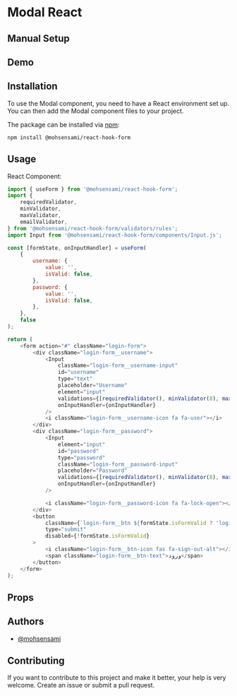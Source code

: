 # Modal React

## Manual Setup

## Demo

## Installation

To use the Modal component, you need to have a React environment set up. You can then add the Modal component files to your project.

The package can be installed via [npm](https://github.com/npm/cli):

```
npm install @mohsensami/react-hook-form
```

## Usage

React Component:

```javascript
import { useForm } from '@mohsensami/react-hook-form';
import {
    requiredValidator,
    minValidator,
    maxValidator,
    emailValidator,
} from '@mohsensami/react-hook-form/validators/rules';
import Input from '@mohsensami/react-hook-form/components/Input.js';

const [formState, onInputHandler] = useForm(
    {
        username: {
            value: '',
            isValid: false,
        },
        password: {
            value: '',
            isValid: false,
        },
    },
    false
);

return (
    <form action="#" className="login-form">
        <div className="login-form__username">
            <Input
                className="login-form__username-input"
                id="username"
                type="text"
                placeholder="Username"
                element="input"
                validations={[requiredValidator(), minValidator(8), maxValidator(20), emailValidator()]}
                onInputHandler={onInputHandler}
            />
            <i className="login-form__username-icon fa fa-user"></i>
        </div>
        <div className="login-form__password">
            <Input
                element="input"
                id="password"
                type="password"
                className="login-form__password-input"
                placeholder="Password"
                validations={[requiredValidator(), minValidator(8), maxValidator(18)]}
                onInputHandler={onInputHandler}
            />

            <i className="login-form__password-icon fa fa-lock-open"></i>
        </div>
        <button
            className={`login-form__btn ${formState.isFormValid ? 'login-form__btn-success' : 'login-form__btn-error'}`}
            type="submit"
            disabled={!formState.isFormValid}
        >
            <i className="login-form__btn-icon fas fa-sign-out-alt"></i>
            <span className="login-form__btn-text">ورود</span>
        </button>
    </form>
);
```

## Props

## Authors

-   [@mohsensami](https://github.com/mohsensami)

## Contributing

If you want to contribute to this project and make it better, your help is very welcome. Create an issue or submit a pull request.
